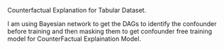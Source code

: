 Counterfactual Explanation for Tabular Dataset.

I am using Bayesian network to get the DAGs to identify the confounder before training and then masking them to get confounder free training model for CounterFactual Explaination Model.
